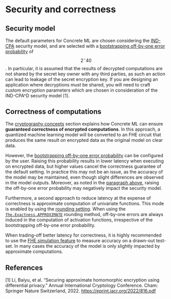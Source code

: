 # Security and correctness

## Security model

The default parameters for Concrete ML are chosen considering the [IND-CPA](https://en.wikipedia.org/wiki/Ciphertext_indistinguishability) security model, and are selected with a [bootstrapping off-by-one error probability](../explanations/advanced_features.md#tolerance-to-off-by-one-error-for-an-individual-tlu) of $$2^-40$$. In particular, it is assumed that the results of decrypted computations are not shared by the secret key owner with any third parties, as such an action can lead to leakage of the secret encryption key. If you are designing an application where decryptions must be shared, you will need to craft custom encryption parameters which are chosen in consideration of the IND-CPA^D security model \[1\].

## Correctness of computations

The [cryptography concepts](../getting-started/concepts.md#cryptography-concepts) section explains how Concrete ML can ensure **guaranteed correctness of encrypted computations**. In this approach, a quantized machine learning model will be converted to an FHE circuit that produces the same result on encrypted data as the original model on clear data.

However, the [bootstrapping off-by-one error probability](../explanations/advanced_features.md#tolerance-to-off-by-one-error-for-an-individual-tlu) can be configured by the user. Raising this probability results in lower latency when executing on encrypted data, but higher values cancel the correctness guarantee of the default setting. In practice this may not be an issue, as the accuracy of the model may be maintained, even though slight differences are observed in the model outputs. Moreover, as noted in the [paragraph above](#security-model), raising the off-by-one error probability may negatively impact the security model.

Furthermore, a second approach to reduce latency at the expense of correctness is approximate computation of univariate functions. This mode is enabled by using the [rounding setting](../explanations/advanced_features.md#rounded-activations-and-quantizers). When using the [`fhe.Exactness.APPROXIMATE`](../references/api/concrete.ml.torch.compile.md#function-compiletorchmodel) rounding method, off-by-one errors are always induced in the computation of activation functions, irrespective of the bootstrapping off-by-one error probability.

When trading-off better latency for correctness, it is highly recommended to use the [FHE simulation feature](../getting-started/concepts.md#i-model-development) to measure accuracy on a drawn-out test-set. In many cases the accuracy of the model is only slightly impacted by approximate computations.

## References

\[1\] Li, Baiyu, et al. “Securing approximate homomorphic encryption using differential privacy.” Annual International Cryptology Conference. Cham: Springer Nature Switzerland, 2022. https://eprint.iacr.org/2022/816.pdf

